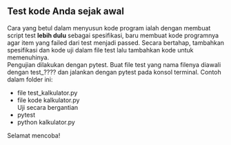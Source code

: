 ## Test kode Anda sejak awal
Cara yang betul dalam menyusun kode program ialah dengan membuat script test **lebih dulu** sebagai spesifikasi, baru membuat kode programnya agar item yang failed dari test menjadi passed.  Secara bertahap, tambahkan spesifikasi dan kode uji dalam file test lalu tambahkan kode untuk memenuhinya.    
Pengujian dilakukan dengan pytest.
Buat file test yang nama filenya diawali dengan test_???? dan jalankan dengan pytest pada konsol terminal.
Contoh dalam folder ini:
- file test_kalkulator.py
- file kode kalkulator.py   
Uji secara bergantian
- pytest
- python kalkulator.py
   

Selamat mencoba!
